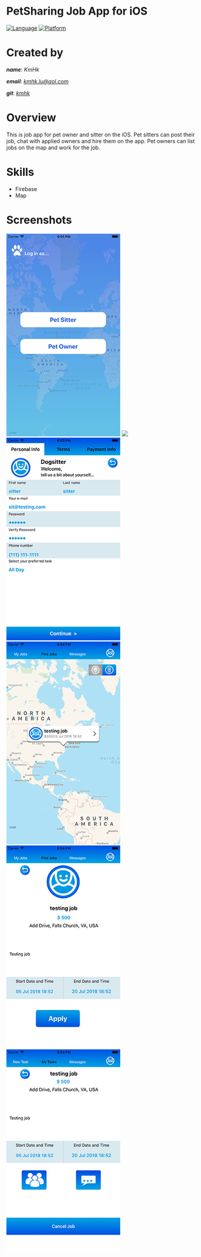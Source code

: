 # PetSharing Job App for iOS

[![Language](https://img.shields.io/badge/language-Objective--C-yellow.svg?style=flat)]()
[![Platform](https://img.shields.io/badge/platform-iOS-lightgrey.svg?style=flat)]()


# Created by

**_name_**:		_KmHk_

**_email_**:	[_kmhk.lu@aol.com_](mailto:kmhk.lu@aol.com)

**_git_**:		[_kmhk_](https://github.com/kmhk)


# Overview

This is job app for pet owner and sitter on the iOS.
Pet sitters can post their job, chat with applied owners and hire them on the app.
Pet owners can list jobs on the map and work for the job.


# Skills

  - Firebase
  - Map


# Screenshots

![](screenshot/01.jpg)
![](screenshot/02.jpg)
![](screenshot/03.jpg)
![](screenshot/04.jpg)
![](screenshot/05.jpg)
![](screenshot/06.jpg)
